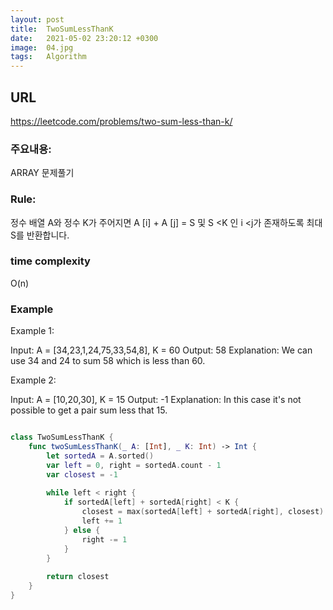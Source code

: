 ```yaml
---
layout: post
title:  TwoSumLessThanK
date:   2021-05-02 23:20:12 +0300
image:  04.jpg
tags:   Algorithm
---
```


## URL
https://leetcode.com/problems/two-sum-less-than-k/

### 주요내용: 
ARRAY 문제풀기

### Rule:
정수 배열 A와 정수 K가 주어지면 A [i] + A [j] = S 및 S <K 인 i <j가 존재하도록 최대 S를 반환합니다.

### time complexity
O(n)

### Example
Example 1:

Input: A = [34,23,1,24,75,33,54,8], K = 60
Output: 58
Explanation: 
We can use 34 and 24 to sum 58 which is less than 60.

Example 2:

Input: A = [10,20,30], K = 15
Output: -1
Explanation: 
In this case it's not possible to get a pair sum less that 15.

```swift

class TwoSumLessThanK {
    func twoSumLessThanK(_ A: [Int], _ K: Int) -> Int {
        let sortedA = A.sorted()
        var left = 0, right = sortedA.count - 1
        var closest = -1
        
        while left < right {
            if sortedA[left] + sortedA[right] < K {
                closest = max(sortedA[left] + sortedA[right], closest)
                left += 1
            } else {
                right -= 1
            }
        }
        
        return closest
    }
}
```
